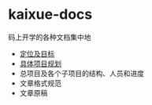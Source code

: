 # kaixue-docs
码上开学的各种文档集中地
- [定位及目标](https://github.com/kaixueio/kaixue-docs/blob/master/%E5%AE%9A%E4%BD%8D%E5%8F%8A%E7%9B%AE%E6%A0%87.md)
- [具体项目规划](https://github.com/kaixueio/kaixue-docs/blob/master/%E9%A1%B9%E7%9B%AE%E8%A7%84%E5%88%92.md)
- 总项目及各个子项目的结构、人员和进度
- 文章格式规范
- 文章原稿
